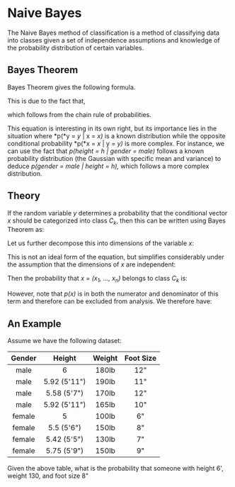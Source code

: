 Naive Bayes
===========

The Naive Bayes method of classification is a method of classifying data into classes given a set of independence assumptions and knowledge of the probability distribution of certain variables.

Bayes Theorem
-------------
Bayes Theorem gives the following formula.

This is due to the fact that,

which follows from the chain rule of probabilities.

This equation is interesting in its own right, but its importance lies in the situation where *p(*y = *y* | x = *x)* is a known distribution while the opposite conditional probability *p(*x = *x* | y = *y)* is more complex. For instance, we can use the fact that *p(*height* = h *| gender* = male)* follows a known probability distribution (the Gaussian with specific mean and variance) to deduce  *p(*gender* = male *| height* = h),* which follows a more complex distribution.

Theory
------

If the random variable *y* determines a probability that the conditional vector *x* should be categorized into class *C<sub>k</sub>*, then this can be written using Bayes Theorem as:

Let us further decompose this into dimensions of the variable *x*:

This is not an ideal form of the equation, but simplifies considerably under the assumption that the dimensions of *x* are independent:

Then the probability that *x = (x<sub>1</sub>, ..., x<sub>n</sub>)* belongs to class *C<sub>k</sub>* is:

However, note that *p(x)* is in both the numerator and denominator of this term and therefore can be excluded from analysis. We therefore have:

An Example
----------

Assume we have the following dataset:

| Gender | Height	      | Weight | Foot Size
|:------:|:------------:|:------:|:--------:
| male   | 6	          | 180lb  | 12"
| male	 | 5.92 (5'11") |	190lb  | 11"
| male	 | 5.58 (5'7")  |	170lb	 | 12"
| male	 | 5.92 (5'11") |	165lb	 | 10"
| female | 5	          | 100lb	 | 6"
| female | 5.5 (5'6")	  | 150lb	 | 8"
| female | 5.42 (5'5")	| 130lb	 | 7"
| female | 5.75 (5'9")	| 150lb	 | 9"

Given the above table, what is the probability that someone with height 6', weight 130, and foot size 8"
